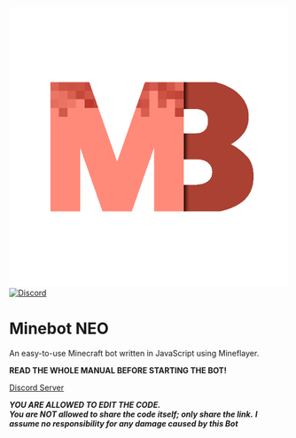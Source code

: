﻿![](./images/logo.png)
[![Discord](https://img.shields.io/discord/1281277709649055855?color=blue&label=Discord&logo=Discord&style=for-the-badge)](https://discord.gg/CKySgRzUYp)


# Minebot NEO
An easy-to-use Minecraft bot written in JavaScript using Mineflayer.

**READ THE WHOLE MANUAL BEFORE STARTING THE BOT!**

[Discord Server](https://discord.gg/CKySgRzUYp)   

_**YOU ARE ALLOWED TO EDIT THE CODE.**_  
_**You are NOT allowed to share the code itself; only share the link.**_
_**I assume no responsibility for any damage caused by this Bot**_


